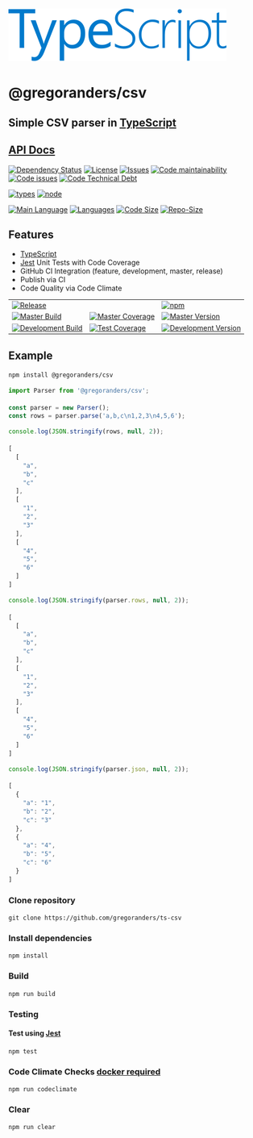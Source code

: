 # [<img src="./typescript.svg" />][typescript-url]

# @gregoranders/csv

## Simple CSV parser in [TypeScript][typescript-url]

## [API Docs](./docs/index.md)

[![Dependency Status][daviddm-image]][daviddm-url]
[![License][license-image]][license-url]
[![Issues][issues-image]][issues-url]
[![Code maintainability][code-maintainability-image]][code-maintainability-url] [![Code issues][code-issues-image]][code-issues-url] [![Code Technical Debt][code-tech-debt-image]][code-tech-debt-url]

[![types][npm-types-image]][npm-types-url]
[![node][node-image]][node-url]

[![Main Language][language-image]][code-metric-url] [![Languages][languages-image]][code-metric-url] [![Code Size][code-size-image]][code-metric-url] [![Repo-Size][repo-size-image]][code-metric-url]

## Features

- [TypeScript][typescript-url]
- [Jest][jest-url] Unit Tests with Code Coverage
- GitHub CI Integration (feature, development, master, release)
- Publish via CI
- Code Quality via Code Climate

|                                                                  |                                                                            |                                                                              |
| ---------------------------------------------------------------- | -------------------------------------------------------------------------- | ---------------------------------------------------------------------------- |
| [![Release][release-image]][release-url]                         |                                                                            | [![npm][npm-image]][npm-url]                                                 |
| [![Master Build][master-build-image]][master-url]                | [![Master Coverage][master-coveralls-image]][master-coveralls-url]         | [![Master Version][master-version-image]][master-version-url]                |
| [![Development Build][development-build-image]][development-url] | [![Test Coverage][development-coveralls-image]][development-coveralls-url] | [![Development Version][development-version-image]][development-version-url] |

## Example

```sh
npm install @gregoranders/csv
```

```ts
import Parser from '@gregoranders/csv';

const parser = new Parser();
const rows = parser.parse('a,b,c\n1,2,3\n4,5,6');
```
```ts
console.log(JSON.stringify(rows, null, 2));

[
  [
    "a",
    "b",
    "c"
  ],
  [
    "1",
    "2",
    "3"
  ],
  [
    "4",
    "5",
    "6"
  ]
]
```
```ts
console.log(JSON.stringify(parser.rows, null, 2));

[
  [
    "a",
    "b",
    "c"
  ],
  [
    "1",
    "2",
    "3"
  ],
  [
    "4",
    "5",
    "6"
  ]
]
```
```ts
console.log(JSON.stringify(parser.json, null, 2));

[
  {
    "a": "1",
    "b": "2",
    "c": "3"
  },
  {
    "a": "4",
    "b": "5",
    "c": "6"
  }
]
```

### Clone repository

```
git clone https://github.com/gregoranders/ts-csv
```

### Install dependencies

```
npm install
```

### Build

```
npm run build
```

### Testing

#### Test using [Jest][jest-url]
```
npm test
```

### Code Climate Checks [docker required](docs/CODECLIMATE.md)

```
npm run codeclimate
```

### Clear

```
npm run clear
```

[release-url]: https://github.com/gregoranders/ts-csv/releases
[master-url]: https://github.com/gregoranders/ts-csv/tree/master
[development-url]: https://github.com/gregoranders/ts-csv/tree/development
[repository-url]: https://github.com/gregoranders/ts-csv
[code-metric-url]: https://github.com/gregoranders/ts-csv/search?l=TypeScript
[travis-url]: https://travis-ci.org/gregoranders/ts-csv
[travis-image]: https://travis-ci.org/gregoranders/ts-csv.svg?branch=master
[daviddm-url]: https://david-dm.org/gregoranders/ts-csv
[daviddm-image]: https://david-dm.org/gregoranders/ts-csv.svg?branch=master
[license-url]: https://github.com/gregoranders/ts-csv/blob/master/LICENSE
[license-image]: https://img.shields.io/github/license/gregoranders/ts-csv.svg
[master-version-url]: https://github.com/gregoranders/ts-csv/blob/master/package.json
[master-version-image]: https://img.shields.io/github/package-json/v/gregoranders/ts-csv/master
[development-version-url]: https://github.com/gregoranders/ts-csv/blob/development/package.json
[development-version-image]: https://img.shields.io/github/package-json/v/gregoranders/ts-csv/development
[issues-url]: https://github.com/gregoranders/ts-csv/issues
[issues-image]: https://img.shields.io/github/issues-raw/gregoranders/ts-csv.svg
[release-build-image]: https://github.com/gregoranders/ts-csv/workflows/Release%20CI/badge.svg
[master-build-image]: https://github.com/gregoranders/ts-csv/workflows/Master%20CI/badge.svg
[development-build-image]: https://github.com/gregoranders/ts-csv/workflows/Development%20CI/badge.svg
[master-coveralls-url]: https://coveralls.io/github/gregoranders/ts-csv?branch=master
[master-coveralls-image]: https://img.shields.io/coveralls/github/gregoranders/ts-csv/master
[development-coveralls-image]: https://img.shields.io/coveralls/github/gregoranders/ts-csv/development
[development-coveralls-url]: https://coveralls.io/github/gregoranders/ts-csv?branch=development
[code-maintainability-url]: https://codeclimate.com/github/gregoranders/ts-csv/maintainability
[code-maintainability-image]: https://img.shields.io/codeclimate/maintainability/gregoranders/ts-csv
[code-issues-url]: https://codeclimate.com/github/gregoranders/ts-csv/maintainability
[code-issues-image]: https://img.shields.io/codeclimate/issues/gregoranders/ts-csv
[code-tech-debt-url]: https://codeclimate.com/github/gregoranders/ts-csv/maintainability
[code-tech-debt-image]: https://img.shields.io/codeclimate/tech-debt/gregoranders/ts-csv
[master-circleci-image]: https://circleci.com/gh/gregoranders/ts-csv/tree/master.svg?style=shield
[master-circleci-url]: https://app.circleci.com/pipelines/github/gregoranders/ts-csv?branch=master
[development-circleci-image]: https://circleci.com/gh/gregoranders/ts-csv/tree/development.svg?style=shield
[development-circleci-url]: https://app.circleci.com/pipelines/github/gregoranders/ts-csv?branch=development
[npm-url]: https://www.npmjs.com/package/@gregoranders/csv
[npm-image]: https://img.shields.io/npm/v/@gregoranders/csv
[node-url]: https://www.npmjs.com/package/@gregoranders/csv
[node-image]: https://img.shields.io/node/v/@gregoranders/csv
[npm-types-url]: https://www.npmjs.com/package/@gregoranders/csv
[npm-types-image]: https://img.shields.io/npm/types/@gregoranders/csv
[release-url]: https://www.npmjs.com/package/@gregoranders/csv
[release-image]: https://img.shields.io/github/release/gregoranders/ts-csv
[language-image]: https://img.shields.io/github/languages/top/gregoranders/ts-csv
[languages-image]: https://img.shields.io/github/languages/count/gregoranders/ts-csv
[code-size-image]: https://img.shields.io/github/languages/code-size/gregoranders/ts-csv
[repo-size-image]: https://img.shields.io/github/repo-size/gregoranders/ts-csv
[typescript-url]: http://www.typescriptlang.org/
[jest-url]: https://jestjs.io

